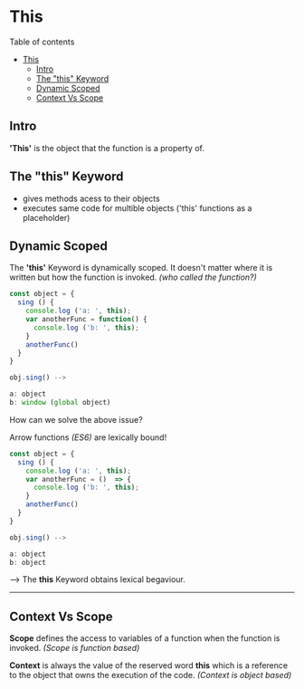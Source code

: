 # This

Table of contents

- [This](#this)
  - [Intro](#intro)
  - [The "this" Keyword](#the-this-keyword)
  - [Dynamic Scoped](#dynamic-scoped)
  - [Context Vs Scope](#context-vs-scope)

## Intro

**'This'** is the object that the function is a property of.

## The "this" Keyword

- gives methods acess to their objects
- executes same code for multible objects ('this' functions as a placeholder)

## Dynamic Scoped

The **'this'** Keyword is dynamically scoped. It doesn't matter where it is written but how the function is invoked. _(who called the function?)_

```javascript
const object = {
  sing () {
    console.log ('a: ', this);
    var anotherFunc = function() {
      console.log ('b: ', this);
    }
    anotherFunc()
  }
}

obj.sing() -->

a: object
b: window (global object)
```

How can we solve the above issue?

Arrow functions _(ES6)_ are lexically bound!

```javascript
const object = {
  sing () {
    console.log ('a: ', this);
    var anotherFunc = ()  => {
      console.log ('b: ', this);
    }
    anotherFunc()
  }
}

obj.sing() -->

a: object
b: object
```

--> The **this** Keyword obtains lexical begaviour.

---

## Context Vs Scope

**Scope** defines the access to variables of a function when the function is invoked. _(Scope is function based)_

**Context** is always the value of the reserved word **this** which is a reference to the object that owns the execution of the code. _(Context is object based)_
